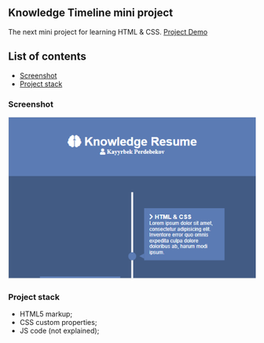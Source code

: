 ## Knowledge Timeline mini project

The next mini project for learning HTML & CSS. [Project Demo](https://kayyrbeks.github.io/udemy-courses/01-modern-html-css/05-knowledge-timeline/index.html)

## List of contents

- [Screenshot](#screenshot)
- [Project stack](#project-stack)

### Screenshot

![](./screenshot/screenshot.PNG)

### Project stack

- HTML5 markup;
- CSS custom properties;
- JS code (not explained);
